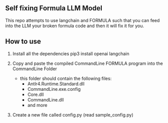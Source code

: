 ## Self fixing Formula LLM Model

This repo attempts to use langchain and FORMULA such that you can feed into the LLM your broken formula code and then it will fix it for you.

## How to use

1. Install all the dependencies
	pip3 install openai langchain

2. Copy and paste the compiled CommandLine FORMULA program into the CommandLine Folder
	- this folder should contain the following files:
		- Antlr4.Runtime.Standard.dll
		- CommandLine.exe.config
		- Core.dll
		- CommandLine.dll
		- and more
3. Create a new file called config.py (read sample_config.py)
